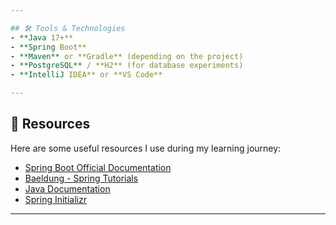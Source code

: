 ```yaml
---

## 🛠️ Tools & Technologies
- **Java 17+**  
- **Spring Boot**  
- **Maven** or **Gradle** (depending on the project)  
- **PostgreSQL** / **H2** (for database experiments)  
- **IntelliJ IDEA** or **VS Code**  

---
```


## 📖 Resources

Here are some useful resources I use during my learning journey:

- [Spring Boot Official Documentation](https://spring.io/projects/spring-boot)
- [Baeldung - Spring Tutorials](https://www.baeldung.com/)
- [Java Documentation](https://docs.oracle.com/en/java/)
- [Spring Initializr](https://start.spring.io/)

---

